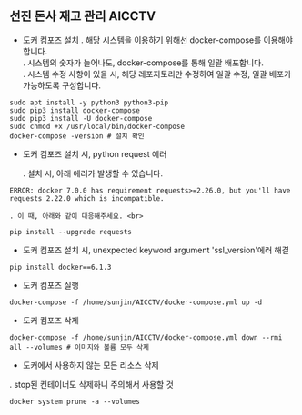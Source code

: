 ## 선진 돈사 재고 관리 AICCTV

- 도커 컴포즈 설치
. 해당 시스템을 이용하기 위해선 docker-compose를 이용해야 합니다. <br>
. 시스템의 숫자가 늘어나도, docker-compose를 통해 일괄 배포합니다. <br>
. 시스템 수정 사항이 있을 시, 해당 레포지토리만 수정하여 일괄 수정, 일괄 배포가 가능하도록 구성합니다. <br>

```
sudo apt install -y python3 python3-pip
sudo pip3 install docker-compose
sudo pip3 install -U docker-compose
sudo chmod +x /usr/local/bin/docker-compose
docker-compose -version # 설치 확인
```

- 도커 컴포즈 설치 시, python request 에러

    . 설치 시, 아래 에러가 발생할 수 있습니다. <br>

```
ERROR: docker 7.0.0 has requirement requests>=2.26.0, but you'll have requests 2.22.0 which is incompatible.
```

    
    . 이 때, 아래와 같이 대응해주세요. <br>


```
pip install --upgrade requests
```

- 도커 컴포즈 설치 시, unexpected keyword argument 'ssl_version'에러 해결

```
pip install docker==6.1.3
```

- 도커 컴포즈 실행

```
docker-compose -f /home/sunjin/AICCTV/docker-compose.yml up -d
```

- 도커 컴포즈 삭제

```
docker-compose -f /home/sunjin/AICCTV/docker-compose.yml down --rmi all --volumes # 이미지와 볼륨 모두 삭제
```

- 도커에서 사용하지 않는 모든 리소스 삭제

. stop된 컨테이너도 삭제하니 주의해서 사용할 것 <br>

```
docker system prune -a --volumes
```